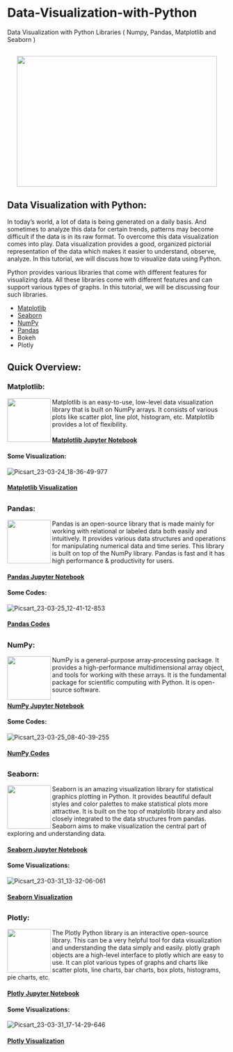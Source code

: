 # Data-Visualization-with-Python
Data Visualization with Python Libraries ( Numpy, Pandas, Matplotlib and Seaborn )
##
<p align="center">
  <img width="460" height="300" src="https://user-images.githubusercontent.com/124501309/227579303-f8342e4c-1cc7-4824-94f7-fd6db45071cd.png">
</p>


## Data Visualization with Python:

In today’s world, a lot of data is being generated on a daily basis. And sometimes to analyze this data for certain trends, patterns may become difficult if the data is in its raw format. To overcome this data visualization comes into play. Data visualization provides a good, organized pictorial representation of the data which makes it easier to understand, observe, analyze. In this tutorial, we will discuss how to visualize data using Python.

Python provides various libraries that come with different features for visualizing data. All these libraries come with different features and can support various types of graphs. In this tutorial, we will be discussing four such libraries.

 - [Matplotlib](https://github.com/gulshang7/Data-Visualization-with-Python/blob/main/Matplotlib/Matplotlib%20Library.ipynb)
 - [Seaborn](https://github.com/gulshang7/Data-Visualization-with-Python/blob/main/Seaborn/Seaborn%20library.ipynb)
 - [NumPy](https://github.com/gulshang7/Data-Visualization-with-Python/blob/main/Numpy/NumPy%20Library.ipynb)
 - [Pandas](https://github.com/gulshang7/Data-Visualization-with-Python/blob/main/Pandas/Pandas%20library.ipynb)
 - Bokeh
 - Plotly
 
## Quick Overview:
 
### Matplotlib:

<img align="left" width="100" height="100" src="https://user-images.githubusercontent.com/124501309/227607438-c0f23f80-5472-4900-bdc2-c318c0b18dbb.png">

Matplotlib is an easy-to-use, low-level data visualization library that is built on NumPy arrays. It consists of various plots like scatter plot, line plot, histogram, etc. Matplotlib provides a lot of flexibility.

#### [Matplotlib Jupyter Notebook](https://github.com/gulshang7/Data-Visualization-with-Python/blob/main/Matplotlib/Matplotlib%20Library.ipynb)

#### Some Visualization:

![Picsart_23-03-24_18-36-49-977](https://user-images.githubusercontent.com/124501309/227607923-31f25f72-a6e1-4566-b6e6-a59c0835301e.jpg)

#### [Matplotlib Visualization](https://github.com/gulshang7/Data-Visualization-with-Python/tree/main/Matplotlib)
## 
### Pandas:

<img align="left" width="100" height="100" src="https://user-images.githubusercontent.com/124501309/227608520-c5276d5e-c44a-4612-88d2-365df3d47690.png">

Pandas is an open-source library that is made mainly for working with relational or labeled data both easily and intuitively. It provides various data structures and operations for manipulating numerical data and time series. This library is built on top of the NumPy library. Pandas is fast and it has high performance & productivity for users.

#### [Pandas Jupyter Notebook](https://github.com/gulshang7/Data-Visualization-with-Python/blob/main/Pandas/Pandas%20library.ipynb)

#### Some Codes:

![Picsart_23-03-25_12-41-12-853](https://user-images.githubusercontent.com/124501309/227703480-c5b73112-819c-4ddb-8750-101ed6e4eb26.jpg)

#### [Pandas Codes](https://github.com/gulshang7/Data-Visualization-with-Python/tree/main/Pandas)
## 
### NumPy:

<img align="left" width="100" height="100" src="https://user-images.githubusercontent.com/124501309/227609349-8b69bf62-a7dd-4c55-8c4b-cc8527ac8d74.png">

NumPy is a general-purpose array-processing package. It provides a high-performance multidimensional array object, and tools for working with these arrays. It is the fundamental package for scientific computing with Python. It is open-source software.

#### [NumPy Jupyter Notebook](https://github.com/gulshang7/Data-Visualization-with-Python/blob/main/Numpy/NumPy%20Library.ipynb)

#### Some Codes:

![Picsart_23-03-25_08-40-39-255](https://user-images.githubusercontent.com/124501309/227703426-061478e4-8fd6-428d-8330-8e7f12903a4b.jpg)

#### [NumPy Codes](https://github.com/gulshang7/Data-Visualization-with-Python/tree/main/Numpy)
##
### Seaborn:

<img align="left" width="100" height="100" src="https://user-images.githubusercontent.com/124501309/229115356-8fc083b5-a5af-4069-8e23-abeccb349069.jpg">

Seaborn is an amazing visualization library for statistical graphics plotting in Python. It provides beautiful default styles and color palettes to make statistical plots more attractive. It is built on the top of matplotlib library and also closely integrated to the data structures from pandas. Seaborn aims to make visualization the central part of exploring and understanding data. 

#### [Seaborn Jupyter Notebook](https://github.com/gulshang7/Data-Visualization-with-Python/blob/main/Seaborn/Seaborn%20library.ipynb)

#### Some Visualizations:

![Picsart_23-03-31_13-32-06-061](https://user-images.githubusercontent.com/124501309/229083846-d913cf85-02d6-4073-9557-f31460c1ffbc.jpg)

#### [Seaborn Visualization](https://github.com/gulshang7/Data-Visualization-with-Python/tree/main/Seaborn)
##
### Plotly:

<img align="left" width="100" height="100" src="https://user-images.githubusercontent.com/124501309/229114833-791fc552-1ded-4d55-992d-fa3573ab6849.jpg">

The Plotly Python library is an interactive open-source library. This can be a very helpful tool for data visualization and understanding the data simply and easily. plotly graph objects are a high-level interface to plotly which are easy to use. It can plot various types of graphs and charts like scatter plots, line charts, bar charts, box plots, histograms, pie charts, etc.

#### [Plotly Jupyter Notebook](https://github.com/gulshang7/Data-Visualization-with-Python/blob/main/Plotly%20and%20Cufflinks/Plotly%20and%20Cufflinks.ipynb)

#### Some Visualizations:

![Picsart_23-03-31_17-14-29-646](https://user-images.githubusercontent.com/124501309/229112444-85182da8-64b7-4234-9513-3f5a76f78f26.jpg)

#### [Plotly Visualization](https://github.com/gulshang7/Data-Visualization-with-Python/tree/main/Plotly%20and%20Cufflinks)

